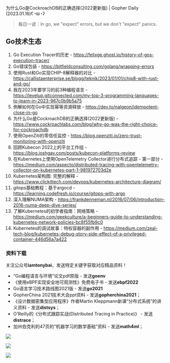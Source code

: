 为什么Go是CockroachDB的正确选择(2022更新版) | Gopher Daily (2023.01.16)ʕ◔ϖ◔ʔ

>每日一谚：In go, we "expect" errors, but we don't "expect" panics. 

## Go技术生态

1. Go Execution Tracer的历史 - https://felixge.ghost.io/history-of-gos-execution-tracer/
2. Go错误包装 - https://bitfieldconsulting.com/golang/wrapping-errors
3. 使用Rust和Go实现CHIP-8解释器的对比 - https://callistaenterprise.se/blogg/teknik/2023/01/01/chip8-with-rust-and-go/
4. 我在2023年要学习的前3种编程语言 - https://levelup.gitconnected.com/my-top-3-programming-languages-to-learn-in-2023-967c0b9b5a75
5. 例解如何在Go中实现幂等资源释放 - https://dev.to/nalgeon/idempotent-close-in-go
6. 为什么Go是CockroachDB的正确选择(2022更新版) - https://www.cockroachlabs.com/blog/why-go-was-the-right-choice-for-cockroachdb
7. 使用OpenZiti的零信任监控 - https://blog.openziti.io/zero-trust-monitoring-with-openziti
8. 回顾Kubecon 2022上的平台工作组 - https://blog.joshgav.com/posts/kubecon-platforms-review
9. 在Kubernetes上使用OpenTelemetry Collector进行分布式追踪 - 第一部分 - https://medium.com/aspecto/distributed-tracing-with-opentelemetry-collector-on-kubernetes-part-1-981972703d2e
10. Kubernetes架构图: 完整的解释 - https://www.clickittech.com/devops/kubernetes-architecture-diagram/
11. gitops基础教程：基于argocd - https://learning.codefresh.io/course/gitops-with-argo
12. 深入理解NUMA架构 - https://frankdenneman.nl/2016/07/06/introduction-2016-numa-deep-dive-series/
13. 了解Kubernetes的初学者指南：网络策略 - https://medium.com/geekculture/a-beginners-guide-to-understanding-kubernetes-network-policies-bc8f55fb9c0
14. Kubernetes的调试故事：特权容器的副作用 - https://medium.com/zeal-tech-blog/kubernetes-debug-story-side-effect-of-a-privileged-container-446d56a7a422

### 资料下载

关注公众号**iamtonybai**，发送特定关键字获取对应精品资料！

* “Go编程语言与环境”论文pdf原版 - 发送**goenv**
* 《使用eBPF实现安全地可观测性》免费电子书 - 发送**ebpf2022**
* Go语言学习技术路线图2021版 - 发送**go2021**
* GopherChina 2021技术大会ppt资料 - 发送**gopherchina2021**；
* 《设计数据密集型应用程序》作者Martin Kleppmann新课“分布式系统”的讲义资料 - 发送**distsys**；
* O'Reilly的《分布式跟踪实战(Distributed Tracing in Practice)》 - 发送**distrace**；
* 加州伯克利的47页的“机器学习的数学基础”资料 - 发送**math4ml**；

![](https://mmbiz.qpic.cn/mmbiz_png/cH6WzfQ94mb54jsFJZ3Knmz8obUsf3PBShthmdSw5E01TcYmUReGkj0BWpxHak1HlnlzHvLmKax53YSGr7aNlA/0?wx_fmt=png)

![](https://mmbiz.qpic.cn/mmbiz_png/cH6WzfQ94mZsOgPXTXZgWiaE03ib9r9WFJXC6xJCA5Y6VSesOZqlGxYfODibvR7UPGxiaM7SZZNQZkRtggPXEfBdwQ/0?wx_fmt=png)

![](https://mmbiz.qpic.cn/mmbiz_png/cH6WzfQ94mb54jsFJZ3Knmz8obUsf3PBrSoqeMvoWCticN2cpU64fJ0FYQdXJhP7ia7WRh8628uOAsQYeE2NibRRw/0?wx_fmt=png)


